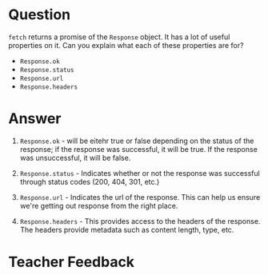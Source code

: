 # Question
`fetch` returns a promise of the `Response` object. It has a lot of useful properties on it. Can you explain what each of these properties are for?

- `Response.ok`
- `Response.status`
- `Response.url`
- `Response.headers`

# Answer

1. `Response.ok` - will be eitehr true or false depending on the status of the response; if the response was successful, it will be true. If the response was unsuccessful, it will be false.

2. `Response.status` - Indicates whether or not the response was successful through status codes (200, 404, 301, etc.)

3. `Response.url` - Indicates the url of the response. This can help us ensure we're getting out response from the right place.

4. `Response.headers` - This provides access to the headers of the response. The headers provide metadata such as content length, type, etc.


# Teacher Feedback